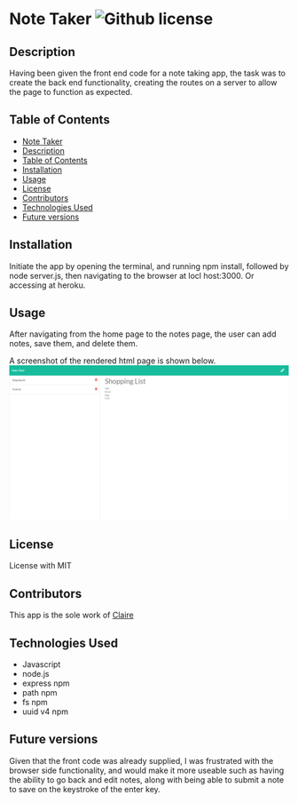 # Note Taker  ![Github license](https://img.shields.io/github/license/ClaireMDavies/readme-generator)
 
## Description
Having been given the front end code for a note taking app, the task was to create the back end functionality, creating the routes on a server to allow the page to function as expected.   

## Table of Contents
  - [Note Taker](#note-taker)
  - [Description](#description)
  - [Table of Contents](#table-of-contents)
  - [Installation](#installation)
  - [Usage](#usage)
  - [License](#license)
  - [Contributors](#contributors)
  - [Technologies Used](#technologies-used)
  - [Future versions](#future-versions)

## Installation
Initiate the app by opening the terminal, and running npm install, followed by node server.js, then navigating to the browser at locl host:3000. Or accessing at heroku.

## Usage
After navigating from the home page to the notes page, the user can add notes, save them, and delete them.

A screenshot of the rendered html page is shown below.
![note-taker.png](note-taker.png)

## License
License with MIT

## Contributors
This app is the sole work of [Claire](https://github.com/ClaireMDavies)

## Technologies Used
- Javascript
- node.js
- express npm
- path npm
- fs npm
- uuid v4 npm
  

## Future versions
Given that the front code was already supplied, I was frustrated with the browser side functionality, and would make it more useable such as having the ability to go back and edit notes, along with being able to submit a note to save on the keystroke of the enter key.  


